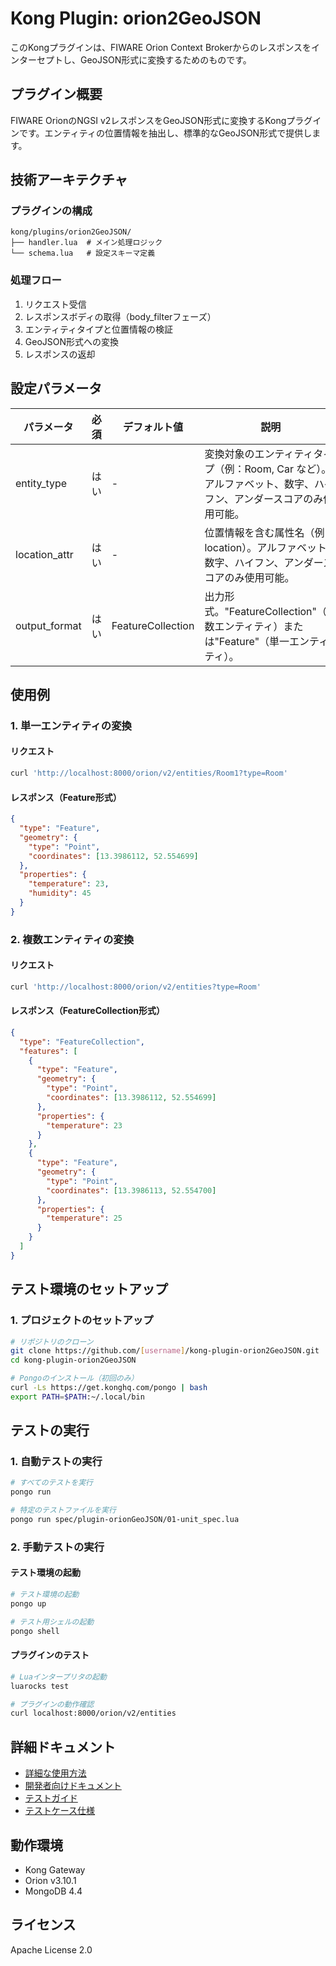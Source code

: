 # Kong Plugin: orion2GeoJSON

このKongプラグインは、FIWARE Orion Context Brokerからのレスポンスをインターセプトし、GeoJSON形式に変換するためのものです。

## プラグイン概要

FIWARE OrionのNGSI v2レスポンスをGeoJSON形式に変換するKongプラグインです。エンティティの位置情報を抽出し、標準的なGeoJSON形式で提供します。

## 技術アーキテクチャ

### プラグインの構成
```
kong/plugins/orion2GeoJSON/
├── handler.lua  # メイン処理ロジック
└── schema.lua   # 設定スキーマ定義
```

### 処理フロー
1. リクエスト受信
2. レスポンスボディの取得（body_filterフェーズ）
3. エンティティタイプと位置情報の検証
4. GeoJSON形式への変換
5. レスポンスの返却

## 設定パラメータ

| パラメータ | 必須 | デフォルト値 | 説明 |
|------------|------|--------------|------|
| entity_type | はい | - | 変換対象のエンティティタイプ（例：Room, Car など）。アルファベット、数字、ハイフン、アンダースコアのみ使用可能。 |
| location_attr | はい | - | 位置情報を含む属性名（例：location）。アルファベット、数字、ハイフン、アンダースコアのみ使用可能。 |
| output_format | はい | FeatureCollection | 出力形式。"FeatureCollection"（複数エンティティ）または"Feature"（単一エンティティ）。 |

## 使用例

### 1. 単一エンティティの変換

#### リクエスト
```bash
curl 'http://localhost:8000/orion/v2/entities/Room1?type=Room'
```

#### レスポンス（Feature形式）
```json
{
  "type": "Feature",
  "geometry": {
    "type": "Point",
    "coordinates": [13.3986112, 52.554699]
  },
  "properties": {
    "temperature": 23,
    "humidity": 45
  }
}
```

### 2. 複数エンティティの変換

#### リクエスト
```bash
curl 'http://localhost:8000/orion/v2/entities?type=Room'
```

#### レスポンス（FeatureCollection形式）
```json
{
  "type": "FeatureCollection",
  "features": [
    {
      "type": "Feature",
      "geometry": {
        "type": "Point",
        "coordinates": [13.3986112, 52.554699]
      },
      "properties": {
        "temperature": 23
      }
    },
    {
      "type": "Feature",
      "geometry": {
        "type": "Point",
        "coordinates": [13.3986113, 52.554700]
      },
      "properties": {
        "temperature": 25
      }
    }
  ]
}
```

## テスト環境のセットアップ

### 1. プロジェクトのセットアップ
```bash
# リポジトリのクローン
git clone https://github.com/[username]/kong-plugin-orion2GeoJSON.git
cd kong-plugin-orion2GeoJSON

# Pongoのインストール（初回のみ）
curl -Ls https://get.konghq.com/pongo | bash
export PATH=$PATH:~/.local/bin
```

## テストの実行

### 1. 自動テストの実行
```bash
# すべてのテストを実行
pongo run

# 特定のテストファイルを実行
pongo run spec/plugin-orionGeoJSON/01-unit_spec.lua
```

### 2. 手動テストの実行

#### テスト環境の起動
```bash
# テスト環境の起動
pongo up

# テスト用シェルの起動
pongo shell
```

#### プラグインのテスト
```bash
# Luaインタープリタの起動
luarocks test

# プラグインの動作確認
curl localhost:8000/orion/v2/entities
```

## 詳細ドキュメント

- [詳細な使用方法](docs/usage.md)
- [開発者向けドキュメント](docs/implementation.md)
- [テストガイド](docs/test.md)
- [テストケース仕様](docs/test_cases.md)

## 動作環境

- Kong Gateway
- Orion v3.10.1
- MongoDB 4.4

## ライセンス

Apache License 2.0
